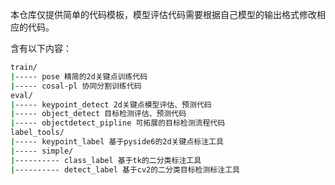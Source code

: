 本仓库仅提供简单的代码模板，模型评估代码需要根据自己模型的输出格式修改相应的代码。

含有以下内容：

```bash
train/
|----- pose 精简的2d关键点训练代码
|----- cosal-pl 协同分割训练代码
eval/
|----- keypoint_detect 2d关键点模型评估、预测代码
|----- object_detect 目标检测评估、预测代码
|----- objectdetect_pipline 可拓展的目标检测流程代码
label_tools/
|----- keypoint_label 基于pyside6的2d关键点标注工具
|----- simple/
|---------- class_label 基于tk的二分类标注工具
|---------- detect_label 基于cv2的二分类目标检测标注工具
```
